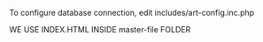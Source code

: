 
To configure database connection, edit includes/art-config.inc.php

WE USE INDEX.HTML INSIDE master-file FOLDER
